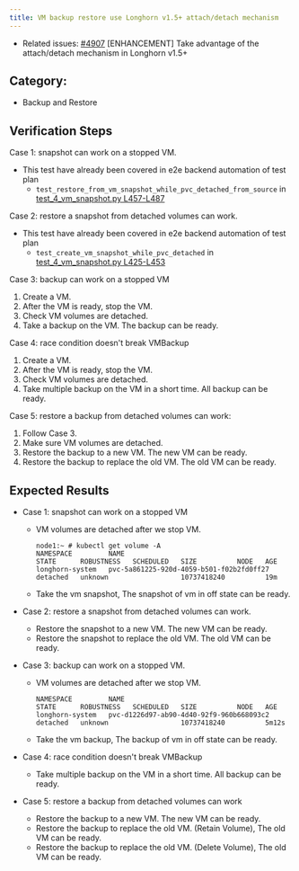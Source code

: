 ```yaml
---
title: VM backup restore use Longhorn v1.5+ attach/detach mechanism
---
```


* Related issues: [#4907](https://github.com/harvester/harvester/issues/4907) [ENHANCEMENT] Take advantage of the attach/detach mechanism in Longhorn v1.5+

## Category: 
* Backup and Restore

## Verification Steps
Case 1: snapshot can work on a stopped VM.
- This test have already been covered in e2e backend automation of test plan
  -  `test_restore_from_vm_snapshot_while_pvc_detached_from_source` in [test_4_vm_snapshot.py L457-L487](https://github.com/harvester/tests/blob/790c494fceba390253d8130641aa5db5d0289096/harvester_e2e_tests/integrations/test_4_vm_snapshot.py#L457-L487)

Case 2: restore a snapshot from detached volumes can work.
- This test have already been covered in e2e backend automation of test plan
  -  `test_create_vm_snapshot_while_pvc_detached` in [test_4_vm_snapshot.py L425-L453](https://github.com/harvester/tests/blob/790c494fceba390253d8130641aa5db5d0289096/harvester_e2e_tests/integrations/test_4_vm_snapshot.py#L425-L453)

Case 3: backup can work on a stopped VM
1. Create a VM.
1. After the VM is ready, stop the VM.
1. Check VM volumes are detached.
1. Take a backup on the VM. The backup can be ready.

Case 4: race condition doesn't break VMBackup
1. Create a VM.
1. After the VM is ready, stop the VM.
1. Check VM volumes are detached.
1. Take multiple backup on the VM in a short time. All backup can be ready.

Case 5: restore a backup from detached volumes can work:
1. Follow Case 3.
1. Make sure VM volumes are detached.
1. Restore the backup to a new VM. The new VM can be ready.
1. Restore the backup to replace the old VM. The old VM can be ready.

## Expected Results
* Case 1: snapshot can work on a stopped VM 
   - VM volumes are detached after we stop VM.
      ```
      node1:~ # kubectl get volume -A
      NAMESPACE         NAME                                       STATE      ROBUSTNESS   SCHEDULED   SIZE          NODE   AGE
      longhorn-system   pvc-5a861225-920d-4059-b501-f02b2fd0ff27   detached   unknown                  10737418240          19m
      ```
   - Take the vm snapshot, The snapshot of vm in off state can be ready.
* Case 2: restore a snapshot from detached volumes can work. 
   - Restore the snapshot to a new VM. The new VM can be ready.
   - Restore the snapshot to replace the old VM. The old VM can be ready.

* Case 3: backup can work on a stopped VM. 
   - VM volumes are detached after we stop VM.
      ```
      NAMESPACE         NAME                                       STATE      ROBUSTNESS   SCHEDULED   SIZE          NODE   AGE
      longhorn-system   pvc-d1226d97-ab90-4d40-92f9-960b668093c2   detached   unknown                  10737418240          5m12s
      ```
   -  Take the vm backup, The backup of vm in off state can be ready.

* Case 4: race condition doesn't break VMBackup 
   - Take multiple backup on the VM in a short time. All backup can be ready.

* Case 5: restore a backup from detached volumes can work 
   - Restore the backup to a new VM. The new VM can be ready.
   - Restore the backup to replace the old VM. (Retain Volume), The old VM can be ready.
   - Restore the backup to replace the old VM. (Delete Volume), The old VM can be ready.
